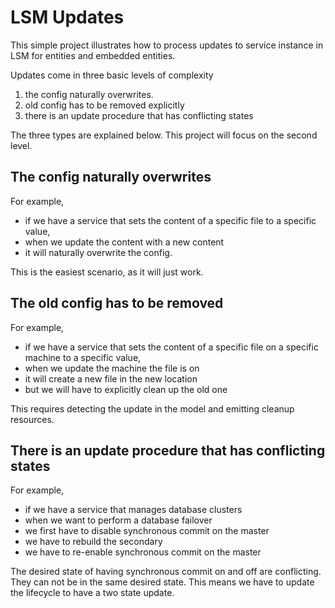 # LSM Updates

This simple project illustrates how to process updates to service instance in LSM for entities and embedded entities.

Updates come in three basic levels of complexity

1. the config naturally overwrites. 
2. old config has to be removed explicitly
3. there is an update procedure that has conflicting states

The three types are explained below.
This project will focus on the second level.


## The config naturally overwrites

For example, 
 - if we have a service that sets the content of a specific file to a specific value,
 - when we update the content with a new content 
 - it will naturally overwrite the config. 

This is the easiest scenario, as it will just work. 


## The old config has to be removed

For example, 
 - if we have a service that sets the content of a specific file on a specific machine to a specific value,
 - when we update the machine the file is on
 - it will create a new file in the new location
 - but we will have to explicitly clean up the old one


This requires detecting the update in the model and emitting cleanup resources. 

## There is an update procedure that has conflicting states

For example,
 - if we have a service that manages database clusters 
 - when we want to perform a database failover
 - we first have to disable synchronous commit on the master
 - we have to rebuild the secondary
 - we have to re-enable synchronous commit on the master

The desired state of having synchronous commit on and off are conflicting. 
They can not be in the same desired state. This means we have to update the lifecycle to have a two state update. 